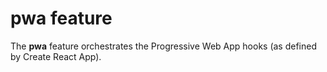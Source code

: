 # pwa feature

The **pwa** feature orchestrates the Progressive Web App hooks (as
defined by Create React App).
